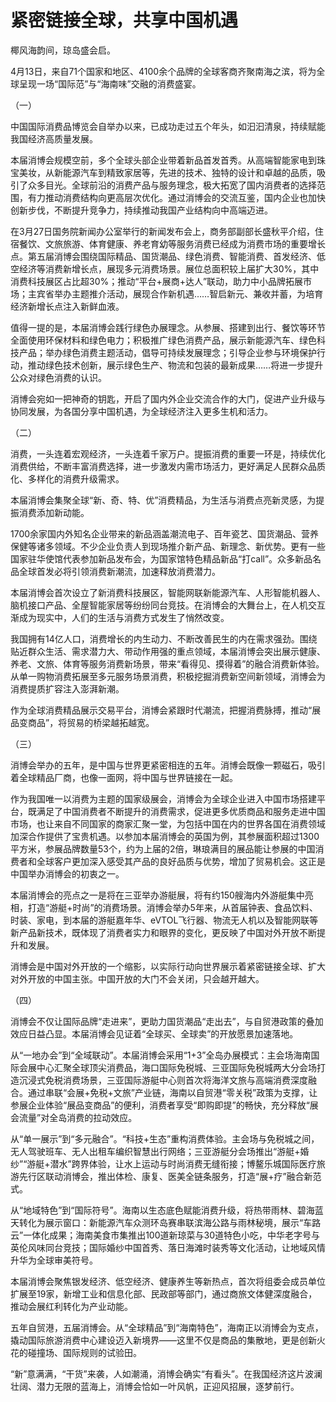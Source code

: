 # 紧密链接全球，共享中国机遇

椰风海韵间，琼岛盛会启。

4月13日，来自71个国家和地区、4100余个品牌的全球客商齐聚南海之滨，将为全球呈现一场“国际范”与“海南味”交融的消费盛宴。

（一）

中国国际消费品博览会自举办以来，已成功走过五个年头，如汩汩清泉，持续赋能我国经济高质量发展。

本届消博会规模空前，多个全球头部企业带着新品首发首秀。从高端智能家电到珠宝美妆，从新能源汽车到精致家居等，先进的技术、独特的设计和卓越的品质，吸引了众多目光。全球前沿的消费产品与服务理念，极大拓宽了国内消费者的选择范围，有力推动消费结构向更高层次优化。通过消博会的交流互鉴，国内企业也加快创新步伐，不断提升竞争力，持续推动我国产业结构向中高端迈进。

在3月27日国务院新闻办公室举行的新闻发布会上，商务部副部长盛秋平介绍，住宿餐饮、文旅旅游、体育健康、养老育幼等服务消费已经成为消费市场的重要增长点。第五届消博会围绕国际精品、国货潮品、绿色消费、智能消费、首发经济、低空经济等消费新增长点，展现多元消费场景。展位总面积较上届扩大30%，其中消费科技展区占比超30%；推动“平台+展商+达人”联动，助力中小品牌拓展市场；主宾省举办主题推介活动，展现合作新机遇……智启新元、兼收并蓄，为培育经济新增长点注入新鲜血液。

值得一提的是，本届消博会践行绿色办展理念。从参展、搭建到出行、餐饮等环节全面使用环保材料和绿色电力；积极推广绿色消费产品，展示新能源汽车、绿色科技产品；举办绿色消费主题活动，倡导可持续发展理念；引导企业参与环境保护行动，推动绿色技术创新，展示绿色生产、物流和包装的最新成果……将进一步提升公众对绿色消费的认识。

消博会宛如一把神奇的钥匙，开启了国内外企业交流合作的大门，促进产业升级与协同发展，为各国分享中国机遇，为全球经济注入更多生机和活力。

（二）

消费，一头连着宏观经济，一头连着千家万户。提振消费的重要一环是，持续优化消费供给，不断丰富消费选择，进一步激发内需市场活力，更好满足人民群众品质化、多样化的消费升级需求。

本届消博会集聚全球“新、奇、特、优”消费精品，为生活与消费点亮新灵感，为提振消费添加新动能。

1700余家国内外知名企业带来的新品涵盖潮流电子、百年瓷艺、国货潮品、营养保健等诸多领域。不少企业负责人到现场推介新产品、新理念、新优势。更有一些国家驻华使馆代表参加新品发布会，为国家馆特色精品新品“打call”。众多新品名品全球首发必将引领消费新潮流，加速释放消费潜力。

本届消博会首次设立了新消费科技展区，智能网联新能源汽车、人形智能机器人、脑机接口产品、全屋智能家居等纷纷同台竞技。在消博会的大舞台上，在人机交互渐成为现实中，人们的生活与消费方式发生了悄然改变。

我国拥有14亿人口，消费增长的内生动力、不断改善民生的内在需求强劲。围绕贴近群众生活、需求潜力大、带动作用强的重点领域，本届消博会突出展示健康、养老、文旅、体育等服务消费新场景，带来“看得见、摸得着”的融合消费新体验。从单一购物消费拓展至多元服务场景消费，积极挖掘消费新空间新领域，消博会为消费提质扩容注入澎湃新潮。

作为全球消费精品展示交易平台，消博会紧跟时代潮流，把握消费脉搏，推动“展品变商品”，将贸易的桥梁越拓越宽。

（三）

消博会举办的五年，是中国与世界更紧密相连的五年。消博会既像一颗磁石，吸引着全球精品厂商，也像一面网，将中国与世界链接在一起。

作为我国唯一以消费为主题的国家级展会，消博会为全球企业进入中国市场搭建平台，既满足了中国消费者不断提升的消费需求，促进更多优质商品和服务走进中国市场，也让来自不同国家的商家汇聚一堂，为包括中国在内的世界各国在消费领域加深合作提供了宝贵机遇。以参加本届消博会的英国为例，其参展面积超过1300平方米，参展品牌数量53个，约为上届的2倍，琳琅满目的展品能让参展的中国消费者和全球客户更加深入感受其产品的良好品质与优势，增加了贸易机会。这正是中国举办消博会的初衷之一。

本届消博会的亮点之一是将在三亚举办游艇展，将有约150艘海内外游艇集中亮相，打造“游艇+时尚”的消费场景。消博会举办5年来，从首届钟表、食品饮料、时装、家电，到本届的游艇嘉年华、eVTOL飞行器、物流无人机以及智能网联等新产品新技术，既体现了消费者实力和眼界的变化，更反映了中国对外开放不断提升和发展。

消博会是中国对外开放的一个缩影，以实际行动向世界展示着紧密链接全球、扩大对外开放的中国主张。中国开放的大门不会关闭，只会越开越大。

（四）

消博会不仅让国际品牌“走进来”，更助力国货潮品“走出去”，与自贸港政策的叠加效应日益凸显。本届消博会见证着“全球买、全球卖”的开放愿景加速落地。

从“一地办会”到“全域联动”。本届消博会采用“1+3”全岛办展模式：主会场海南国际会展中心汇聚全球顶尖消费品，海口国际免税城、三亚国际免税城两大分会场打造沉浸式免税消费场景，三亚国际游艇中心则首次将海洋文旅与高端消费深度融合。通过串联“会展+免税+文旅”产业链，海南以自贸港“零关税”政策为支撑，让参展企业体验“展品变商品”的便利，消费者享受“即购即提”的畅快，充分释放“展会流量”对全岛消费的拉动效应。

从“单一展示”到“多元融合”。“科技+生态”重构消费体验。主会场与免税城之间，无人驾驶班车、无人出租车编织智慧出行网络；三亚游艇分会场推出“游艇+婚纱”“游艇+潜水”跨界体验，让水上运动与时尚消费无缝衔接；博鳌乐城国际医疗旅游先行区联动消博会，推出体检、康复、医美全链条服务，打造“展+疗”融合新范式。

从“地域特色”到“国际符号”。海南以生态底色赋能消费升级，将热带雨林、碧海蓝天转化为展示窗口：新能源汽车众测环岛赛串联滨海公路与雨林秘境，展示“车路云”一体化成果；海南美食市集推出100道新琼菜与30道特色小吃，中华老字号与英伦风味同台竞技；国际婚纱中国首秀、落日海滩时装秀等文化活动，让地域风情升华为全球审美符号。

本届消博会聚焦银发经济、低空经济、健康养生等新热点，首次将组委会成员单位扩展至19家，新增工业和信息化部、民政部等部门，通过商旅文体健深度融合，推动会展红利转化为产业动能。

五年自贸港，五届消博会。从“全球精品”到“海南特色”，海南正以消博会为支点，撬动国际旅游消费中心建设迈入新境界——这里不仅是商品的集散地，更是创新火花的碰撞场、国际规则的试验田。

“新”意满满，“干货”来袭，人如潮涌，消博会确实“有看头”。在我国经济这片波澜壮阔、潜力无限的蓝海上，消博会恰如一叶风帆，正迎风招展，逐梦前行。